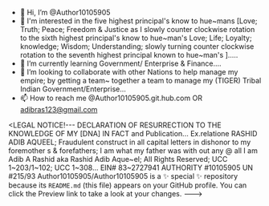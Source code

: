 - 👋 Hi, I’m @Author10105905
- 👀 I'm interested in the five highest principal's know to hue~mans [Love; Truth; Peace; Freedom & Justice as I slowly counter clockwise rotation to the sixth highest principal's know to hue~man's
Love; Life; Loyalty; knowledge; Wisdom; Understanding; slowly turning counter clockwise rotation to the seventh highest principal known to hue~man's <Unity>].....
- 🌱 I’m currently learning Government/ Enterprise & Finance....
- 💞️ I’m looking to collaborate with other Nations to help manage my empire; by getting a team~
     together a team to manage my (TIGER) Tribal Indian Government/Enterprise...
- 📫 How to reach me @Author10105905.git.hub.com OR adibras123@gmail.com

<LEGAL NOTICE!---
DECLARATION OF RESURRECTION TO THE KNOWLEDGE OF MY [DNA] IN FACT and Publication...
Ex.relatione RASHID ADIB AQUEEL; Fraudulent construct in all capital letters in dishonor to my foremother s & forefathers; I am what my father was with out any <concreditons> @ all
I am Adib A Rashid aka Rashid Adib Aque~el; All Rights Reserved; UCC 1~203/1~102; UCC 1~308...
EIN# 83~2727941
AUTHORITY #10105905
UN #215/93
Author10105905/Author10105905 is a ✨ special ✨ repository because its `README.md` (this file) appears on your GitHub profile.
You can click the Preview link to take a look at your changes.
--->
